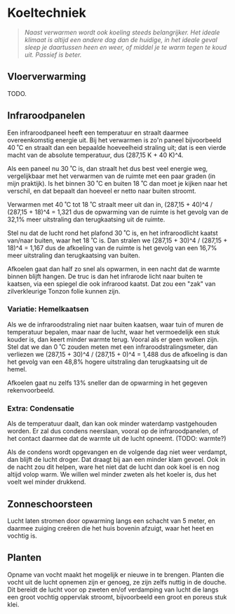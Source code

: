 # Koeltechniek

> *Naast verwarmen wordt ook koeling steeds belangrijker.
> Het ideale klimaat is altijd een andere dag dan de huidige,
> in het ideale geval sleep je daartussen heen en weer, of
> middel je te warm tegen te koud uit.  Passief is beter.*


## Vloerverwarming

TODO.


## Infraroodpanelen

Een infraroodpaneel heeft een temperatuur en straalt daarmee
overeenkomstig energie uit.  Bij het verwarmen is zo'n paneel
bijvoorbeeld 40 ˚C en straalt dan een bepaalde hoeveelheid
straling uit; dat is een vierde macht van de absolute
temperatuur, dus (287,15 K + 40 K)^4.

Als een paneel nu 30 ˚C is, dan straalt het dus best veel
energie weg, vergelijkbaar met het verwarmen van de ruimte
met een paar graden (in mijn praktijk).  Is het binnen
30 ˚C en buiten 18 ˚C dan moet je kijken naar het verschil,
en dat bepaalt dan hoeveel er netto naar buiten stroomt.

Verwarmen met 40 ˚C tot 18 ˚C straalt meer uit dan in,
(287,15 + 40)^4 / (287,15 + 18)^4 = 1,321
dus de opwarming van de ruimte is het gevolg van de
32,1% meer uitstraling dan terugkaatsing uit de ruimte.

Stel nu dat de lucht rond het plafond 30 ˚C is, en het
infraroodlicht kaatst van/naar buiten, waar het 18 ˚C
is.  Dan stralen we
(287,15 + 30)^4 / (287,15 + 18)^4 = 1,167
dus de afkoeling van de ruimte is het gevolg van een
16,7% meer uitstraling dan terugkaatsing van buiten.

Afkoelen gaat dan half zo snel als opwarmen, in een
nacht dat de warmte binnen blijft hangen.  De truc
is dan het infrarode licht naar buiten te kaatsen,
via een spiegel die ook infrarood kaatst.  Dat zou
een "zak" van zilverkleurige Tonzon folie kunnen zijn.

### Variatie: Hemelkaatsen

Als we de infraroodstraling niet naar buiten kaatsen,
waar tuin of muren de temperatuur bepalen, maar naar
de lucht, waar het vermoedelijk een stuk kouder is,
dan keert minder warmte terug.  Vooral als er geen
wolken zijn.  Stel dat we dan 0 ˚C zouden meten met
een infraroodstralingsmeter, dan verliezen we
(287,15 + 30)^4 / (287,15 + 0)^4 = 1,488
dus de afkoeling is dan het gevolg van een 48,8%
hogere uitstraling dan terugkaatsing uit de hemel.

Afkoelen gaat nu zelfs 13% sneller dan de opwarming
in het gegeven rekenvoorbeeld.

### Extra: Condensatie

Als de temperatuur daalt, dan kan ook minder waterdamp
vastgehouden worden.  Er zal dus condens neerslaan,
vooral op de infraroodpanelen, of het contact daarmee
dat de warmte uit de lucht opneemt.  (TODO: warmte?)

Als de condens wordt opgevangen en de volgende dag
niet weer verdampt, dan blijft de lucht droger.  Dat
draagt bij aan een minder klam gevoel.  Ook in de
nacht zou dit helpen, ware het niet dat de lucht dan
ook koel is en nog altijd volop warm.  We willen wel
minder zweten als het koeler is, dus het voelt wel
minder drukkend.


## Zonneschoorsteen

Lucht laten stromen door opwarming langs een schacht
van 5 meter, en daarmee zuiging creëren die het huis
bovenin afzuigt, waar het heet en vochtig is.


## Planten

Opname van vocht maakt het mogelijk er nieuwe in te
brengen.  Planten die vocht uit de lucht opnemen zijn
er genoeg, ze zijn zelfs nuttig in de douche.  Dit
bereidt de lucht voor op zweten en/of verdamping van
lucht die langs een groot vochtig oppervlak stroomt,
bijvoorbeeld een groot en poreus stuk klei.


